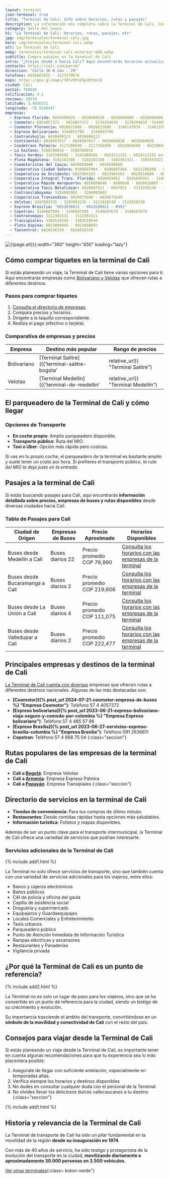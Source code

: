 ```yaml
---
layout: terminal
json-terminal: true
title: "Terminal de Cali: Info sobre horarios, rutas y pasajes"
description: La información más completa sobre la Terminal de Cali. Conoce los horarios, rutas y servicios que te harán la vida más fácil en tus viajes.
category: Valle del Cauca
h1: "La Terminal de Cali: Horarios, rutas, pasajes, etc"
jpg: img/terminales/terminal-cali.jpg
hero: img/terminales/terminal-cali.webp
alt: La Terminal de Cali
webp: terminales/terminal-cali-exterior-600.webp
subtitle: Compra pasajes en la terminal de Cali
intro: "¿Viajas desde o hacia Cali? Aquí encontrarás horarios actualizados, rutas y consejos útiles para hacer tu viaje más cómodo. Te preparamos la guía más completa para viajar por la Terminal de Cali como un experto."
contacto: https://cali.com/pqrsd/
direccion: "Calle 30 N 2an - 29"
telefono: 6026683655 - 3227279676
maps: https://goo.gl/maps/7H7vRPxU5pJDt6ni8
ciudad: Cali
postal: 760036
calificacion: 4.1
reviews: 26570
latitude: 3.4656371
longitude: -76.5240347
empresas:
  - Expreso Florida: 6026688820 - 6026688820 - 6026688800 - 6026688800
  - Coomotor: 6024057372 - 6024057372 - 3176394039 - 3176394039 -3144057372 - 3144057372
  - Coomotor Florencia: 6026615006 - 6026615006 - 3146137076 - 3146137076
  - Expreso Bolivariano: 3144855796 - 3144855796
  - Cootranshuila: 6026600123 - 6026600123
  - Continental: 6026687617 - 6026687617 - 6026684028 - 6026684028
  - Coodetrans Palmira: 3117288500 - 3117288500 - 6023969408 - 6023969408
  - La Gaitana: 3168788916 - 3168788916
  - Taxis Verdes: 3143300505 - 3143300505 - 6024111152 - 6024111152 ext114,119,120,121
  - Flota Magdalena: 3102102108 - 3102102108 - 3102563321 - 3102563321
  - Coomotoristas del Cauca: 6026688068 - 6026688068
  - Cooperativa Ciudad Señora: 0386687964 - 0386687964 - 6022280260 - 6022280260
  - Cooperativa de Occidente: 6023964163 - 6023964163 - 6026618809 - 6026618809 -31088309710 - 31088309710
  - Cooperativa Integral Trans. Florida: 6026669451 - 6026669451 - 3148890422 - 3148890422
  - Cooperativa Rápido Aeropuerto: 6026680648 - 6680648 - 6026618865 - 6618865
  - Cooperativa Taxis Belalcázar: 6026687921 - 6687921 - 3113335238 - 3113335238
  - Cootranslaboyana: 3204085002 - 3204085002
  - Cooperativa Transandina: 6026675640 - 6026675640
  - Velotax: 3207883235 - 3207883235 - 3122820230 - 3122820230
  - Expreso Brasilia: "6012636611 - 6012636611 - #502"
  - Copetran: 3146687504 - 3146687504 - 3146687670 - 3146687670
  - Cootransmayo: 3112301521 - 3112301521
  - Transipiales: 3104539544 - 3104539544
  - Flota Ospina: 6023860045 - 6023860045
  - Taxcentral: 6026616310 - 6026616310
---
```

![{{page.alt}}]({{site.baseurl}}/img/{{page.webp}} "Terminal transporte {{ciudad}}"){:width="360" height="450" loading="lazy"}

## Cómo comprar tiquetes en la terminal de Cali

Si estás planeando un viaje, la Terminal de Cali tiene varias opciones para ti. Aquí encontrarás empresas como [Bolivariano y Velotax](#telefonos) que ofrecen rutas a diferentes destinos.

### Pasos para comprar tiquetes

1. [Consulta el directorio de empresas](#telefonos).
2. Compara precios y horarios.
3. Dirígete a la taquilla correspondiente.
4. Realiza el pago (efectivo o tarjeta).

### Comparativa de empresas y precios

| Empresa       | Destino más popular | Rango de precios  |
|---------------|---------------------|-------------------|
| Bolivariano   | [Terminal Salitre]({{'terminal-salitre-bogota'|relative_url}} "Terminal Salitre")    | $50,000 - $80,000 |
| Velotax       | [Terminal Medellín]({{'terminal-de-medellin'|relative_url}} "Terminal Medellín")   | $40,000 - $70,000 |

## El parqueadero de la Terminal de Cali y cómo llegar

### Opciones de Transporte

- **En coche propio**: Amplio parqueadero disponible.
- **Transporte público**: Ruta del MIO.
- **Taxi o Uber**: Opción más rápida pero costosa.

Si vas en tu propio coche, el parqueadero de la terminal es bastante amplio y suele tener un costo por hora. Si prefieres el transporte público, *la ruta del MIO te deja justo en la entrada*.

## Pasajes a la terminal de Cali

Si estás buscando pasajes para Cali, aquí encontrarás **información detallada sobre precios, empresas de buses y rutas disponibles** desde diversas ciudades hacia Cali.

### Tabla de Pasajes para Cali

| Ciudad de Origen | Empresas de Buses | Precio Aproximado | Horarios Disponibles |
|------------------|-------------------|-------------------|----------------------|
| Buses desde Medellin a Cali | Buses diarios 22 | Precio promedio COP 76,990 | [Consulta los horarios con las empresas de la terminal](#telefonos) |
| Buses desde Bucaramanga a Cali | Buses diarios 2 | Precio promedio COP 219,606 | [Consulta los horarios con las empresas de la terminal](#telefonos) |
| Buses desde La Unión a Cali | Buses diarios 4 | Precio promedio COP 111,075 | [Consulta los horarios con las empresas de la terminal](#telefonos) |
| Buses desde Valledupar a Cali | Buses diarios 2 | Precio promedio COP 222,477 | [Consulta los horarios con las empresas de la terminal](#telefonos) |

## Principales empresas y destinos de la terminal de Cali

[La Terminal de Cali cuenta con diversas](#telefonos) empresas que ofrecen rutas a diferentes destinos nacionales. Algunas de las más destacadas son:

- **[Coomotor]({% post_url 2024-07-21-coomotor-empresa-de-buses %} "Empresa Coomotor")**: Teléfono 57 4 4057372
- **[Expreso bolivariano]({% post_url 2023-06-21-expreso-bolivariano-viaja-seguro-y-comodo-por-colombia %} "Empresa Expreso bolivariano")**: Teléfono 57 4 485 57 96
- **[Expreso Brasilia]({% post_url 2023-06-27-servicios-expreso-brasilia-colombia %} "Empresa Brasilia")**: Teléfono 091 2636611
- **Copetran**: Teléfono 57 4 668 75 04
{:class="seccion"}

## Rutas populares de las empresas de la terminal de Cali

- **Cali a [Bogotá]({{'terminal-de-bogota'|relative_url}} "Terminal Bogotá")**: Empresa Velotax
- **Cali a [Armenia]({{'terminal-de-armenia'|relative_url}} "Terminal Armenia")**: Empresa Expreso Palmira
- **Cali a [Popayán]({{'terminal-de-popayan'|relative_url}} "Terminal Popayán")**: Empresa Transipiales
{:class="seccion"}

## Directorio de servicios en la terminal de Cali

- **Tiendas de conveniencia**: Para tus compras de último minuto.
- **Restaurantes**: Desde comidas rápidas hasta opciones más saludables.
- **Información turística**: Folletos y mapas disponibles.

Además de ser un punto clave para el transporte intermunicipal, la Terminal de Cali ofrece una variedad de servicios que podrían interesarte.

### Servicios adicionales de la Terminal de Cali

{% include add1.html %}

La Terminal no solo ofrece servicios de transporte, sino que también cuenta con una variedad de servicios adicionales para los viajeros, entre ellos:

- Banco y cajeros electrónicos
- Baños públicos
- CAI de policía y oficina del gaula
- Capilla de asistencia social
- Droguería y supermercado
- Equipajeros y Guardaequipajes
- Locales Comerciales y Entretenimiento
- Taxis urbanos
- Parqueadero público
- Punto de Atención Inmediata de Información Turística
- Rampas eléctricas y ascensores
- Restaurantes y Panaderías
- Vigilancia privada

## ¿Por qué la Terminal de Cali es un punto de referencia?

{% include add2.html %}

La Terminal no es solo un lugar de paso para los viajeros, sino que se ha convertido en un punto de referencia para la ciudad, siendo un testigo de su crecimiento y evolución.

Su importancia trasciende el ámbito del transporte, convirtiéndose en un **símbolo de la movilidad y conectividad de Cali** con el resto del país.

## Consejos para viajar desde la Terminal de Cali

Si estás planeando un viaje desde la Terminal de Cali, es importante tener en cuenta algunas recomendaciones para que tu experiencia sea lo más placentera posible:

1. Asegúrate de llegar con suficiente antelación, especialmente en temporadas altas.
2. Verifica siempre los horarios y destinos disponibles
3. No dudes en consultar cualquier duda con el personal de la Terminal
4. No olvides llevar los deliciosos dulces vallecaucanos a tu destino
{:class="seccion"}

{% include add1.html %}

## Historia y relevancia de la Terminal de Cali

La Terminal de transporte de Cali ha sido un pilar fundamental en la movilidad de la región **desde su inauguración en 1974**.

Con más de 40 años de servicio, ha sido testigo y protagonista de la evolución del transporte en la ciudad, **movilizando diariamente a aproximadamente 30.000 personas en 3.500 vehículos**.

[Ver otras terminales]({{'terminales-de-colombia'|relative_url}} "Terminales de transporte Colombianos"){:class= boton-verde"}
